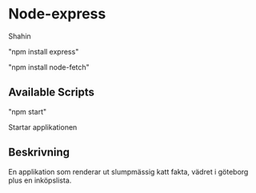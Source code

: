 # Node-express

Shahin



"npm install express"

"npm install node-fetch"  

## Available Scripts
"npm start"

Startar applikationen

## Beskrivning

En applikation som renderar ut slumpmässig katt fakta, vädret i göteborg plus en inköpslista.